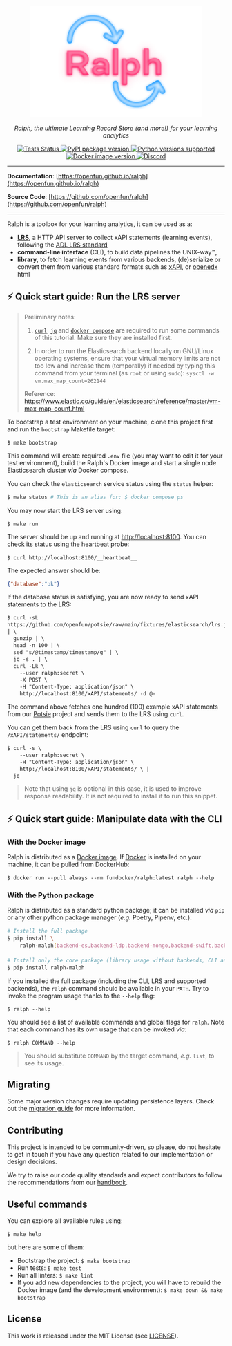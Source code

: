 
<p align="center">
  <a href="https://openfun.github.io/ralph"><img src="https://raw.githubusercontent.com/openfun/logos/main/ralph/ralph-color-dark.png" alt="Ralph logo" width="400"></a>
</p>

<p align="center">
    <em>Ralph, the ultimate Learning Record Store (and more!) for your learning analytics</em>
</p>

<p align="center">
<a href="https://circleci.com/gh/openfun/ralph/tree/master">
    <img src="https://img.shields.io/circleci/build/gh/openfun/ralph/master?label=Tests&logo=circleci" alt="Tests Status">
</a>
<a href="https://pypi.org/project/ralph-malph">
    <img src="https://img.shields.io/pypi/v/ralph-malph?label=PyPI+package" alt="PyPI package version">
</a>
<a href="https://pypi.org/project/ralph-malph">
    <img src="https://img.shields.io/pypi/pyversions/ralph-malph?label=Python" alt="Python versions supported">
</a>
<a href="https://hub.docker.com/r/fundocker/ralph/tags">
    <img src="https://img.shields.io/docker/v/fundocker/ralph/latest?label=Docker+image" alt="Docker image version">
</a>
<a href="https://discord.gg/vYx6YWxJCS">
    <img src="https://img.shields.io/discord/1082704478463082496?label=Discord&logo=discord&style=shield" alt="Discord">
</a>
</p>

---

**Documentation**: [https://openfun.github.io/ralph](https://openfun.github.io/ralph)

**Source Code**: [https://github.com/openfun/ralph](https://github.com/openfun/ralph)

---

Ralph is a toolbox for your learning analytics, it can be used as a:

- **[LRS](https://en.wikipedia.org/wiki/Learning_Record_Store)**, a HTTP API server to collect xAPI statements (learning events), following the [ADL LRS standard](https://github.com/adlnet/xAPI-Spec/blob/master/xAPI-Communication.md#partthree)
- **command-line interface** (CLI), to build data pipelines the UNIX-way™️,
- **library**, to fetch learning events from various backends, (de)serialize or
    convert them from various standard formats such as
    [xAPI](https://adlnet.gov/projects/xapi/), or
    [openedx](https://docs.openedx.org/en/latest/developers/references/internal_data_formats/tracking_logs/index) html

## ⚡️ Quick start guide: Run the LRS server

> Preliminary notes:
>
> 1. [`curl`](https://curl.se), [`jq`](https://stedolan.github.io/jq/) and
>    [`docker compose`](https://docs.docker.com/compose/) are required to run
>    some commands of this tutorial. Make sure they are installed first.
>
> 2. In order to run the Elasticsearch backend locally on GNU/Linux operating
>    systems, ensure that your virtual memory limits are not too low and
>    increase them (temporally) if needed by typing this command from your
>    terminal (as `root` or using `sudo`): `sysctl -w vm.max_map_count=262144`
>
> Reference:
> https://www.elastic.co/guide/en/elasticsearch/reference/master/vm-max-map-count.html

To bootstrap a test environment on your machine, clone this project first and
run the `bootstrap` Makefile target:

```
$ make bootstrap
```

This command will create required `.env` file (you may want to edit it for your
test environment), build the Ralph's Docker image and start a single node
Elasticsearch cluster _via_ Docker compose.

You can check the `elasticsearch` service status using the `status` helper:

```bash
$ make status # This is an alias for: $ docker compose ps
```

You may now start the LRS server using:

```
$ make run
```

The server should be up and running at
[http://localhost:8100](http://localhost:8100). You can check its status using
the heartbeat probe:

```
$ curl http://localhost:8100/__heartbeat__
```

The expected answer should be:

```json
{"database":"ok"}
```

If the database status is satisfying, you are now ready to send xAPI statements
to the LRS:

```
$ curl -sL https://github.com/openfun/potsie/raw/main/fixtures/elasticsearch/lrs.json.gz | \
  gunzip | \
  head -n 100 | \
  sed "s/@timestamp/timestamp/g" | \
  jq -s . | \
  curl -Lk \
    --user ralph:secret \
    -X POST \
    -H "Content-Type: application/json" \
    http://localhost:8100/xAPI/statements/ -d @-
```

The command above fetches one hundred (100) example xAPI statements from our
[Potsie](https://github.com/openfun/potsie) project and sends them to the LRS
using `curl`.

You can get them back from the LRS using `curl` to query the
`/xAPI/statements/` endpoint:

```
$ curl -s \
    --user ralph:secret \
    -H "Content-Type: application/json" \
    http://localhost:8100/xAPI/statements/ \ |
  jq
```

> Note that using `jq` is optional in this case, it is used to improve response
> readability. It is not required to install it to run this snippet.

## ⚡️ Quick start guide: Manipulate data with the CLI

### With the Docker image

Ralph is distributed as a [Docker
image](https://hub.docker.com/repository/docker/fundocker/ralph). If
[Docker](https://docs.docker.com/get-docker/) is installed on your machine, it
can be pulled from DockerHub:

```
$ docker run --pull always --rm fundocker/ralph:latest ralph --help
```

### With the Python package

Ralph is distributed as a standard python package; it can be installed _via_
`pip` or any other python package manager (_e.g._ Poetry, Pipenv, etc.):

```sh
# Install the full package
$ pip install \
    ralph-malph[backend-es,backend-ldp,backend-mongo,backend-swift,backend-ws,cli,lrs]

# Install only the core package (library usage without backends, CLI and LRS)
$ pip install ralph-malph
```

If you installed the full package (including the CLI, LRS and supported
backends), the `ralph` command should be available in your `PATH`. Try to
invoke the program usage thanks to the `--help` flag:

```
$ ralph --help
```

You should see a list of available commands and global flags for `ralph`. Note
that each command has its own usage that can be invoked _via_:

```
$ ralph COMMAND --help
```

> You should substitute `COMMAND` by the target command, _e.g._ `list`, to see
> its usage.

## Migrating

Some major version changes require updating persistence layers. Check out the [migration guide](https://github.com/openfun/ralph/blob/master/UPGRADE.md) for more information.

## Contributing

This project is intended to be community-driven, so please, do not hesitate to
get in touch if you have any question related to our implementation or design
decisions.

We try to raise our code quality standards and expect contributors to follow
the recommendations from our
[handbook](https://handbook.openfun.fr).

## Useful commands


You can explore all available rules using:

```
$ make help
```
but here are some of them:

- Bootstrap the project: `$ make bootstrap`
- Run tests: `$ make test`
- Run all linters: `$ make lint`
- If you add new dependencies to the project, you will have to rebuild the Docker
image (and the development environment): `$ make down && make bootstrap`

## License

This work is released under the MIT License (see [LICENSE](./LICENSE.md)).
